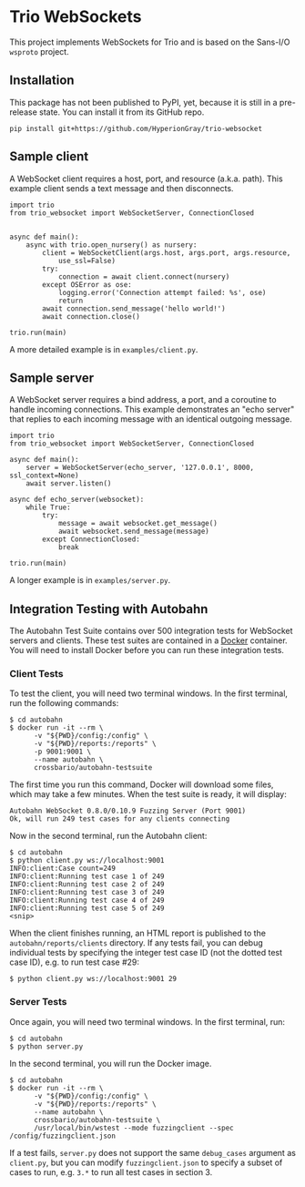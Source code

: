 # Trio WebSockets

This project implements WebSockets for Trio and is based on the Sans-I/O
`wsproto` project.

## Installation

This package has not been published to PyPI, yet, because it is still in a
pre-release state. You can install it from its GitHub repo.

    pip install git+https://github.com/HyperionGray/trio-websocket

## Sample client

A WebSocket client requires a host, port, and resource (a.k.a. path). This
example client sends a text message and then disconnects.

    import trio
    from trio_websocket import WebSocketServer, ConnectionClosed


    async def main():
        async with trio.open_nursery() as nursery:
            client = WebSocketClient(args.host, args.port, args.resource,
                use_ssl=False)
            try:
                connection = await client.connect(nursery)
            except OSError as ose:
                logging.error('Connection attempt failed: %s', ose)
                return
            await connection.send_message('hello world!')
            await connection.close()

    trio.run(main)

A more detailed example is in `examples/client.py`.

## Sample server

A WebSocket server requires a bind address, a port, and a coroutine to handle
incoming connections. This example demonstrates an "echo server" that replies
to each incoming message with an identical outgoing message.

    import trio
    from trio_websocket import WebSocketServer, ConnectionClosed

    async def main():
        server = WebSocketServer(echo_server, '127.0.0.1', 8000, ssl_context=None)
        await server.listen()

    async def echo_server(websocket):
        while True:
            try:
                message = await websocket.get_message()
                await websocket.send_message(message)
            except ConnectionClosed:
                break

    trio.run(main)

A longer example is in `examples/server.py`.

## Integration Testing with Autobahn

The Autobahn Test Suite contains over 500 integration tests for WebSocket
servers and clients. These test suites are contained in a
[Docker](https://www.docker.com/) container. You will need to install Docker
before you can run these integration tests.

### Client Tests

To test the client, you will need two terminal windows. In the first terminal,
run the following commands:

    $ cd autobahn
    $ docker run -it --rm \
          -v "${PWD}/config:/config" \
          -v "${PWD}/reports:/reports" \
          -p 9001:9001 \
          --name autobahn \
          crossbario/autobahn-testsuite

The first time you run this command, Docker will download some files, which may
take a few minutes. When the test suite is ready, it will display:

    Autobahn WebSocket 0.8.0/0.10.9 Fuzzing Server (Port 9001)
    Ok, will run 249 test cases for any clients connecting

Now in the second terminal, run the Autobahn client:

    $ cd autobahn
    $ python client.py ws://localhost:9001
    INFO:client:Case count=249
    INFO:client:Running test case 1 of 249
    INFO:client:Running test case 2 of 249
    INFO:client:Running test case 3 of 249
    INFO:client:Running test case 4 of 249
    INFO:client:Running test case 5 of 249
    <snip>

When the client finishes running, an HTML report is published to the
`autobahn/reports/clients` directory. If any tests fail, you can debug
individual tests by specifying the integer test case ID (not the dotted test
case ID), e.g. to run test case #29:

    $ python client.py ws://localhost:9001 29

### Server Tests

Once again, you will need two terminal windows. In the first terminal, run:

    $ cd autobahn
    $ python server.py

In the second terminal, you will run the Docker image.

    $ cd autobahn
    $ docker run -it --rm \
          -v "${PWD}/config:/config" \
          -v "${PWD}/reports:/reports" \
          --name autobahn \
          crossbario/autobahn-testsuite \
          /usr/local/bin/wstest --mode fuzzingclient --spec /config/fuzzingclient.json

If a test fails, `server.py` does not support the same `debug_cases` argument as
`client.py`, but you can modify `fuzzingclient.json` to specify a subset of
cases to run, e.g. `3.*` to run all test cases in section 3.
